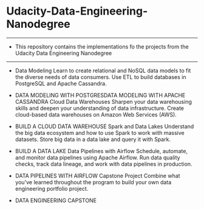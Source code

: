 # Udacity-Data-Engineering-Nanodegree
---

* This repository contains the implementations fo the projects from the Udacity Data Engineering Nanodegree
---


* Data Modeling
Learn to create relational and NoSQL data models to fit the diverse needs of data consumers. Use ETL to build databases in PostgreSQL and Apache Cassandra.


* DATA MODELING WITH POSTGRESDATA MODELING WITH APACHE CASSANDRA
Cloud Data Warehouses
Sharpen your data warehousing skills and deepen your understanding of data infrastructure. Create cloud-based data warehouses on Amazon Web Services (AWS).


* BUILD A CLOUD DATA WAREHOUSE
Spark and Data Lakes
Understand the big data ecosystem and how to use Spark to work with massive datasets. Store big data in a data lake and query it with Spark.


* BUILD A DATA LAKE
Data Pipelines with Airflow
Schedule, automate, and monitor data pipelines using Apache Airflow. Run data quality checks, track data lineage, and work with data pipelines in production.


* DATA PIPELINES WITH AIRFLOW
Capstone Project
Combine what you've learned throughout the program to build your own data engineering portfolio project.



* DATA ENGINEERING CAPSTONE
